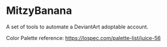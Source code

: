 # MitzyBanana
A set of tools to automate a DeviantArt adoptable account.

Color Palette reference: https://lospec.com/palette-list/juice-56
